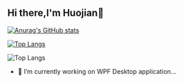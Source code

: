 ## Hi there,I'm Huojian👋
[![Anurag's GitHub stats](https://github-readme-stats.vercel.app/api?username=huojian-jan)](https://github.com/anuraghazra/github-readme-stats)

[![Top Langs](https://github-readme-stats.vercel.app/api/top-langs/?username=huojian-jan)](https://github.com/anuraghazra/github-readme-stats)

![Top Langs](https://github-readme-stats.vercel.app/api/top-langs/?username=huojian-jan&langs_count=8)


- 🔭 I’m currently working on WPF Desktop application...

